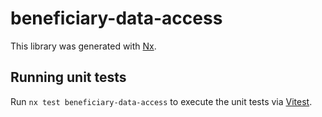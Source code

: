 # beneficiary-data-access

This library was generated with [Nx](https://nx.dev).

## Running unit tests

Run `nx test beneficiary-data-access` to execute the unit tests via [Vitest](https://vitest.dev/).
